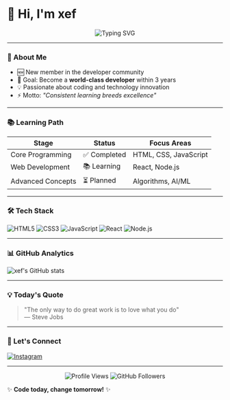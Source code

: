 # 👋 Hi, I'm xef 

<div align="center">
  <img src="https://readme-typing-svg.demolab.com?font=Fira+Code&pause=1000&color=54A2FF&center=true&vCenter=true&width=435&lines=Aspiriing+Developer+%F0%9F%9A%80;Challenge+Seeker+%F0%9F%98%8E;Future+Tech+Leader+%E2%9C%A8" alt="Typing SVG" />
</div>

---

### 🚀 About Me
- 🆕 New member in the developer community
- 🎯 Goal: Become a **world-class developer** within 3 years
- 💡 Passionate about coding and technology innovation
- ⚡ Motto: *"Consistent learning breeds excellence"*

---

### 📚 Learning Path
| Stage          | Status        | Focus Areas             |
|----------------|---------------|-------------------------|
| Core Programming | ✅ Completed  | HTML, CSS, JavaScript   |
| Web Development  | 📚 Learning   | React, Node.js          |
| Advanced Concepts | ⏳ Planned    | Algorithms, AI/ML      |

---

### 🛠️ Tech Stack
![HTML5](https://img.shields.io/badge/-HTML5-E34F26?style=flat-square&logo=html5&logoColor=white)
![CSS3](https://img.shields.io/badge/-CSS3-1572B6?style=flat-square&logo=css3)
![JavaScript](https://img.shields.io/badge/-JavaScript-F7DF1E?style=flat-square&logo=javascript&logoColor=black)
![React](https://img.shields.io/badge/-React-61DAFB?style=flat-square&logo=react&logoColor=black)
![Node.js](https://img.shields.io/badge/-Node.js-339933?style=flat-square&logo=node.js&logoColor=white)

---

### 📊 GitHub Analytics
![xef's GitHub stats](https://github-readme-stats.vercel.app/api?username=xef&show_icons=true&theme=radical)

---

### 💡 Today's Quote
> "The only way to do great work is to love what you do"  
> ― Steve Jobs

---

### 📱 Let's Connect
[![Instagram](https://img.shields.io/badge/-Instagram-E4405F?style=for-the-badge&logo=instagram&logoColor=white)](https://instagram.com/_xef_)

---

<div align="center">
  <img src="https://komarev.com/ghpvc/?username=xef&color=blueviolet" alt="Profile Views"/>
  <img src="https://img.shields.io/github/followers/xef?label=Follow&style=social" alt="GitHub Followers"/>
</div>

✨ **Code today, change tomorrow!** ✨
